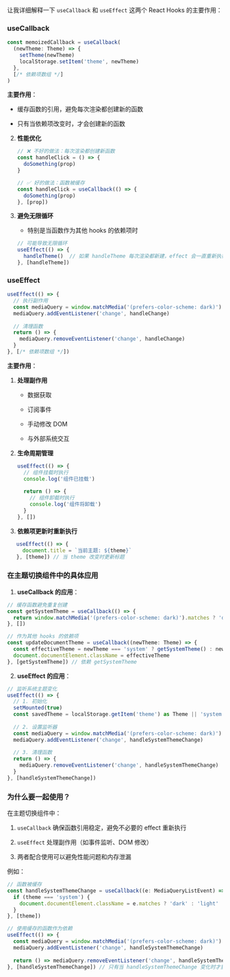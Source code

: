 
让我详细解释一下 `useCallback` 和 `useEffect` 这两个 React Hooks 的主要作用：

### useCallback

```typescript
const memoizedCallback = useCallback(
  (newTheme: Theme) => {
    setTheme(newTheme)
    localStorage.setItem('theme', newTheme)
  },
  [/* 依赖项数组 */]
)
```

**主要作用**：

   - 缓存函数的引用，避免每次渲染都创建新的函数
   
   - 只有当依赖项改变时，才会创建新的函数
   
2. **性能优化**
   ```typescript
   // ❌ 不好的做法：每次渲染都创建新函数
   const handleClick = () => {
     doSomething(prop)
   }

   // ✅ 好的做法：函数被缓存
   const handleClick = useCallback(() => {
     doSomething(prop)
   }, [prop])
   ```

3. **避免无限循环**

   - 特别是当函数作为其他 hooks 的依赖项时
   ```typescript
   // 可能导致无限循环
   useEffect(() => {
     handleTheme()  // 如果 handleTheme 每次渲染都新建，effect 会一直重新执行
   }, [handleTheme])
   ```
   

### useEffect

```typescript
useEffect(() => {
  // 执行副作用
  const mediaQuery = window.matchMedia('(prefers-color-scheme: dark)')
  mediaQuery.addEventListener('change', handleChange)
  
  // 清理函数
  return () => {
    mediaQuery.removeEventListener('change', handleChange)
  }
}, [/* 依赖项数组 */])
```

**主要作用**：

1. **处理副作用**

   - 数据获取
   
   - 订阅事件
   
   - 手动修改 DOM
   
   - 与外部系统交互
   
2. **生命周期管理**
   ```typescript
   useEffect(() => {
     // 组件挂载时执行
     console.log('组件已挂载')
     
     return () => {
       // 组件卸载时执行
       console.log('组件将卸载')
     }
   }, [])
   ```

3. **依赖项更新时重新执行**
```typescript
   useEffect(() => {
     document.title = `当前主题: ${theme}`
   }, [theme]) // 当 theme 改变时更新标题
```

### 在主题切换组件中的具体应用

1. **useCallback 的应用**：
```typescript
// 缓存函数避免重复创建
const getSystemTheme = useCallback(() => {
  return window.matchMedia('(prefers-color-scheme: dark)').matches ? 'dark' : 'light'
}, [])

// 作为其他 hooks 的依赖项
const updateDocumentTheme = useCallback((newTheme: Theme) => {
  const effectiveTheme = newTheme === 'system' ? getSystemTheme() : newTheme
  document.documentElement.className = effectiveTheme
}, [getSystemTheme]) // 依赖 getSystemTheme
```

2. **useEffect 的应用**：
```typescript
// 监听系统主题变化
useEffect(() => {
  // 1. 初始化
  setMounted(true)
  const savedTheme = localStorage.getItem('theme') as Theme || 'system'
  
  // 2. 设置监听器
  const mediaQuery = window.matchMedia('(prefers-color-scheme: dark)')
  mediaQuery.addEventListener('change', handleSystemThemeChange)
  
  // 3. 清理函数
  return () => {
    mediaQuery.removeEventListener('change', handleSystemThemeChange)
  }
}, [handleSystemThemeChange])
```

### 为什么要一起使用？

在主题切换组件中：

1. `useCallback` 确保函数引用稳定，避免不必要的 effect 重新执行

2. `useEffect` 处理副作用（如事件监听、DOM 修改）

3. 两者配合使用可以避免性能问题和内存泄漏

例如：
```typescript
// 函数被缓存
const handleSystemThemeChange = useCallback((e: MediaQueryListEvent) => {
  if (theme === 'system') {
    document.documentElement.className = e.matches ? 'dark' : 'light'
  }
}, [theme])

// 使用缓存的函数作为依赖
useEffect(() => {
  const mediaQuery = window.matchMedia('(prefers-color-scheme: dark)')
  mediaQuery.addEventListener('change', handleSystemThemeChange)
  
  return () => mediaQuery.removeEventListener('change', handleSystemThemeChange)
}, [handleSystemThemeChange]) // 只有当 handleSystemThemeChange 变化时才重新设置监听器
```